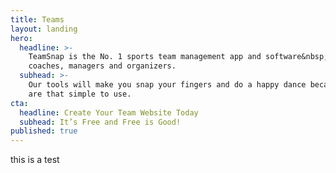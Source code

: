```yaml
---
title: Teams
layout: landing
hero:
  headline: >-
    TeamSnap is the No. 1 sports team management app and software&nbsp;for
    coaches, managers and organizers.
  subhead: >-
    Our tools will make you snap your fingers and do a happy dance because they
    are that simple to use.
cta:
  headline: Create Your Team Website Today
  subhead: It’s Free and Free is Good!
published: true
---
```

this is a test
